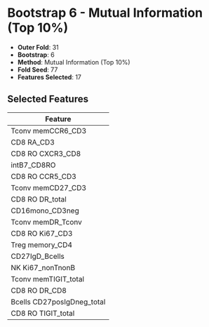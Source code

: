 # Bootstrap 6 - Mutual Information (Top 10%)

- **Outer Fold**: 31
- **Bootstrap**: 6
- **Method**: Mutual Information (Top 10%)
- **Fold Seed**: 77
- **Features Selected**: 17

## Selected Features

| Feature |
|---------|
| Tconv memCCR6_CD3 |
| CD8 RA_CD3 |
| CD8 RO CXCR3_CD8 |
| intB7_CD8RO |
| CD8 RO CCR5_CD3 |
| Tconv memCD27_CD3 |
| CD8 RO DR_total |
| CD16mono_CD3neg |
| Tconv memDR_Tconv |
| CD8  RO Ki67_CD3 |
| Treg memory_CD4 |
| CD27IgD_Bcells |
| NK Ki67_nonTnonB |
| Tconv memTIGIT_total |
| CD8 RO DR_CD8 |
| Bcells CD27posIgDneg_total |
| CD8 RO TIGIT_total |
